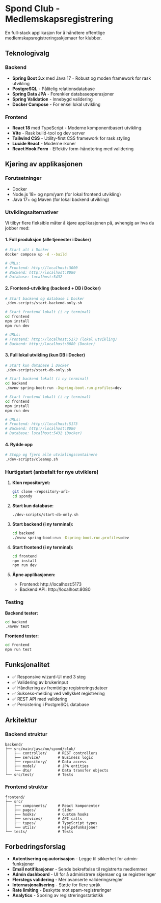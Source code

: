 # Spond Club - Medlemskapsregistrering

En full-stack applikasjon for å håndtere offentlige medlemskapsregistreringsskjemaer for klubber.

## Teknologivalg

### Backend
- **Spring Boot 3.x** med Java 17 - Robust og moden framework for rask utvikling
- **PostgreSQL** - Pålitelig relationsdatabase
- **Spring Data JPA** - Forenkler databaseoperasjoner
- **Spring Validation** - Innebygd validering
- **Docker Compose** - For enkel lokal utvikling

### Frontend  
- **React 18** med TypeScript - Moderne komponentbasert utvikling
- **Vite** - Rask build-tool og dev server
- **Tailwind CSS** - Utility-first CSS framework for rask styling
- **Lucide React** - Moderne ikoner
- **React Hook Form** - Effektiv form-håndtering med validering

## Kjøring av applikasjonen

### Forutsetninger
- Docker
- Node.js 18+ og npm/yarn (for lokal frontend utvikling)
- Java 17+ og Maven (for lokal backend utvikling)

### Utviklingsalternativer

Vi tilbyr flere fleksible måter å kjøre applikasjonen på, avhengig av hva du jobber med:

#### 1. Full produksjon (alle tjenester i Docker)
```bash
# Start alt i Docker
docker compose up -d --build

# URLs:
# Frontend: http://localhost:3000
# Backend: http://localhost:8080
# Database: localhost:5432
```

#### 2. Frontend-utvikling (backend + DB i Docker)
```bash
# Start backend og database i Docker
./dev-scripts/start-backend-only.sh

# Start frontend lokalt (i ny terminal)
cd frontend
npm install
npm run dev

# URLs:
# Frontend: http://localhost:5173 (lokal utvikling)
# Backend: http://localhost:8080 (Docker)
```

#### 3. Full lokal utvikling (kun DB i Docker)
```bash
# Start kun database i Docker
./dev-scripts/start-db-only.sh

# Start backend lokalt (i ny terminal)
cd backend
./mvnw spring-boot:run -Dspring-boot.run.profiles=dev

# Start frontend lokalt (i ny terminal)
cd frontend
npm install
npm run dev

# URLs:
# Frontend: http://localhost:5173
# Backend: http://localhost:8080
# Database: localhost:5432 (Docker)
```

#### 4. Rydde opp
```bash
# Stopp og fjern alle utviklingscontainere
./dev-scripts/cleanup.sh
```

### Hurtigstart (anbefalt for nye utviklere)

1. **Klon repositoryet:**
   ```bash
   git clone <repository-url>
   cd spondy
   ```

2. **Start kun database:**
   ```bash
   ./dev-scripts/start-db-only.sh
   ```

3. **Start backend (i ny terminal):**
   ```bash
   cd backend
   ./mvnw spring-boot:run -Dspring-boot.run.profiles=dev
   ```

4. **Start frontend (i ny terminal):**
   ```bash
   cd frontend
   npm install
   npm run dev
   ```

5. **Åpne applikasjonen:**
   - Frontend: http://localhost:5173
   - Backend API: http://localhost:8080

### Testing

**Backend tester:**
```bash
cd backend
./mvnw test
```

**Frontend tester:**
```bash
cd frontend
npm run test
```

## Funksjonalitet

- ✅ Responsive wizard-UI med 3 steg
- ✅ Validering av brukerinput
- ✅ Håndtering av fremtidige registreringsdatoer
- ✅ Suksess-melding ved vellykket registrering
- ✅ REST API med validering
- ✅ Persistering i PostgreSQL database

## Arkitektur

### Backend struktur
```
backend/
├── src/main/java/no/spond/club/
│   ├── controller/     # REST controllers
│   ├── service/        # Business logic
│   ├── repository/     # Data access
│   ├── model/          # JPA entities
│   └── dto/            # Data transfer objects
└── src/test/           # Tests
```

### Frontend struktur
```
frontend/
├── src/
│   ├── components/     # React komponenter
│   ├── pages/          # Sider
│   ├── hooks/          # Custom hooks
│   ├── services/       # API calls
│   ├── types/          # TypeScript types
│   └── utils/          # Hjelpefunksjoner
└── tests/              # Tests
```

## Forbedringsforslag

- **Autentisering og autorisasjon** - Legge til sikkerhet for admin-funksjoner
- **Email notifikasjoner** - Sende bekreftelse til registrerte medlemmer  
- **Admin dashboard** - UI for å administrere skjemaer og se registreringer
- **Flerstegs validering** - Mer avanserte valideringsregler
- **Internasjonalisering** - Støtte for flere språk
- **Rate limiting** - Beskytte mot spam-registreringer
- **Analytics** - Sporing av registreringsstatistikk 